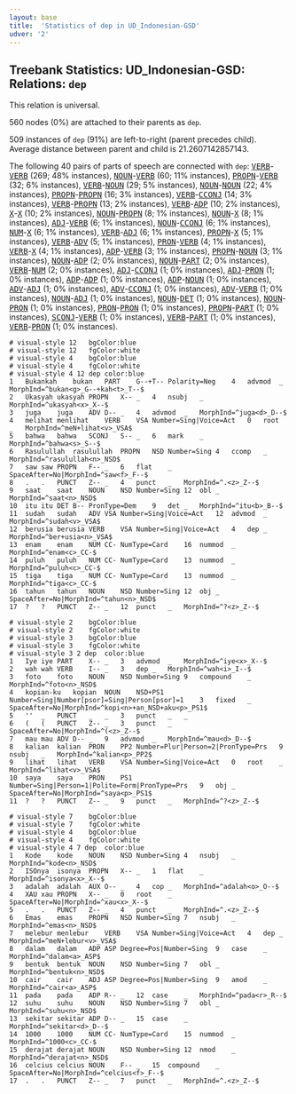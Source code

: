 ```yaml
---
layout: base
title:  'Statistics of dep in UD_Indonesian-GSD'
udver: '2'
---
```


## Treebank Statistics: UD_Indonesian-GSD: Relations: `dep`

This relation is universal.

560 nodes (0%) are attached to their parents as `dep`.

509 instances of `dep` (91%) are left-to-right (parent precedes child).
Average distance between parent and child is 21.2607142857143.

The following 40 pairs of parts of speech are connected with `dep`: <tt><a href="id_gsd-pos-VERB.html">VERB</a></tt>-<tt><a href="id_gsd-pos-VERB.html">VERB</a></tt> (269; 48% instances), <tt><a href="id_gsd-pos-NOUN.html">NOUN</a></tt>-<tt><a href="id_gsd-pos-VERB.html">VERB</a></tt> (60; 11% instances), <tt><a href="id_gsd-pos-PROPN.html">PROPN</a></tt>-<tt><a href="id_gsd-pos-VERB.html">VERB</a></tt> (32; 6% instances), <tt><a href="id_gsd-pos-VERB.html">VERB</a></tt>-<tt><a href="id_gsd-pos-NOUN.html">NOUN</a></tt> (29; 5% instances), <tt><a href="id_gsd-pos-NOUN.html">NOUN</a></tt>-<tt><a href="id_gsd-pos-NOUN.html">NOUN</a></tt> (22; 4% instances), <tt><a href="id_gsd-pos-PROPN.html">PROPN</a></tt>-<tt><a href="id_gsd-pos-PROPN.html">PROPN</a></tt> (16; 3% instances), <tt><a href="id_gsd-pos-VERB.html">VERB</a></tt>-<tt><a href="id_gsd-pos-CCONJ.html">CCONJ</a></tt> (14; 3% instances), <tt><a href="id_gsd-pos-VERB.html">VERB</a></tt>-<tt><a href="id_gsd-pos-PROPN.html">PROPN</a></tt> (13; 2% instances), <tt><a href="id_gsd-pos-VERB.html">VERB</a></tt>-<tt><a href="id_gsd-pos-ADP.html">ADP</a></tt> (10; 2% instances), <tt><a href="id_gsd-pos-X.html">X</a></tt>-<tt><a href="id_gsd-pos-X.html">X</a></tt> (10; 2% instances), <tt><a href="id_gsd-pos-NOUN.html">NOUN</a></tt>-<tt><a href="id_gsd-pos-PROPN.html">PROPN</a></tt> (8; 1% instances), <tt><a href="id_gsd-pos-NOUN.html">NOUN</a></tt>-<tt><a href="id_gsd-pos-X.html">X</a></tt> (8; 1% instances), <tt><a href="id_gsd-pos-ADJ.html">ADJ</a></tt>-<tt><a href="id_gsd-pos-VERB.html">VERB</a></tt> (6; 1% instances), <tt><a href="id_gsd-pos-NOUN.html">NOUN</a></tt>-<tt><a href="id_gsd-pos-CCONJ.html">CCONJ</a></tt> (6; 1% instances), <tt><a href="id_gsd-pos-NUM.html">NUM</a></tt>-<tt><a href="id_gsd-pos-X.html">X</a></tt> (6; 1% instances), <tt><a href="id_gsd-pos-VERB.html">VERB</a></tt>-<tt><a href="id_gsd-pos-ADJ.html">ADJ</a></tt> (6; 1% instances), <tt><a href="id_gsd-pos-PROPN.html">PROPN</a></tt>-<tt><a href="id_gsd-pos-X.html">X</a></tt> (5; 1% instances), <tt><a href="id_gsd-pos-VERB.html">VERB</a></tt>-<tt><a href="id_gsd-pos-ADV.html">ADV</a></tt> (5; 1% instances), <tt><a href="id_gsd-pos-PRON.html">PRON</a></tt>-<tt><a href="id_gsd-pos-VERB.html">VERB</a></tt> (4; 1% instances), <tt><a href="id_gsd-pos-VERB.html">VERB</a></tt>-<tt><a href="id_gsd-pos-X.html">X</a></tt> (4; 1% instances), <tt><a href="id_gsd-pos-ADP.html">ADP</a></tt>-<tt><a href="id_gsd-pos-VERB.html">VERB</a></tt> (3; 1% instances), <tt><a href="id_gsd-pos-PROPN.html">PROPN</a></tt>-<tt><a href="id_gsd-pos-NOUN.html">NOUN</a></tt> (3; 1% instances), <tt><a href="id_gsd-pos-NOUN.html">NOUN</a></tt>-<tt><a href="id_gsd-pos-ADP.html">ADP</a></tt> (2; 0% instances), <tt><a href="id_gsd-pos-NOUN.html">NOUN</a></tt>-<tt><a href="id_gsd-pos-PART.html">PART</a></tt> (2; 0% instances), <tt><a href="id_gsd-pos-VERB.html">VERB</a></tt>-<tt><a href="id_gsd-pos-NUM.html">NUM</a></tt> (2; 0% instances), <tt><a href="id_gsd-pos-ADJ.html">ADJ</a></tt>-<tt><a href="id_gsd-pos-CCONJ.html">CCONJ</a></tt> (1; 0% instances), <tt><a href="id_gsd-pos-ADJ.html">ADJ</a></tt>-<tt><a href="id_gsd-pos-PRON.html">PRON</a></tt> (1; 0% instances), <tt><a href="id_gsd-pos-ADP.html">ADP</a></tt>-<tt><a href="id_gsd-pos-ADP.html">ADP</a></tt> (1; 0% instances), <tt><a href="id_gsd-pos-ADP.html">ADP</a></tt>-<tt><a href="id_gsd-pos-NOUN.html">NOUN</a></tt> (1; 0% instances), <tt><a href="id_gsd-pos-ADV.html">ADV</a></tt>-<tt><a href="id_gsd-pos-ADJ.html">ADJ</a></tt> (1; 0% instances), <tt><a href="id_gsd-pos-ADV.html">ADV</a></tt>-<tt><a href="id_gsd-pos-CCONJ.html">CCONJ</a></tt> (1; 0% instances), <tt><a href="id_gsd-pos-ADV.html">ADV</a></tt>-<tt><a href="id_gsd-pos-VERB.html">VERB</a></tt> (1; 0% instances), <tt><a href="id_gsd-pos-NOUN.html">NOUN</a></tt>-<tt><a href="id_gsd-pos-ADJ.html">ADJ</a></tt> (1; 0% instances), <tt><a href="id_gsd-pos-NOUN.html">NOUN</a></tt>-<tt><a href="id_gsd-pos-DET.html">DET</a></tt> (1; 0% instances), <tt><a href="id_gsd-pos-NOUN.html">NOUN</a></tt>-<tt><a href="id_gsd-pos-PRON.html">PRON</a></tt> (1; 0% instances), <tt><a href="id_gsd-pos-PRON.html">PRON</a></tt>-<tt><a href="id_gsd-pos-PRON.html">PRON</a></tt> (1; 0% instances), <tt><a href="id_gsd-pos-PROPN.html">PROPN</a></tt>-<tt><a href="id_gsd-pos-PART.html">PART</a></tt> (1; 0% instances), <tt><a href="id_gsd-pos-SCONJ.html">SCONJ</a></tt>-<tt><a href="id_gsd-pos-VERB.html">VERB</a></tt> (1; 0% instances), <tt><a href="id_gsd-pos-VERB.html">VERB</a></tt>-<tt><a href="id_gsd-pos-PART.html">PART</a></tt> (1; 0% instances), <tt><a href="id_gsd-pos-VERB.html">VERB</a></tt>-<tt><a href="id_gsd-pos-PRON.html">PRON</a></tt> (1; 0% instances).


~~~ conllu
# visual-style 12	bgColor:blue
# visual-style 12	fgColor:white
# visual-style 4	bgColor:blue
# visual-style 4	fgColor:white
# visual-style 4 12 dep	color:blue
1	Bukankah	bukan	PART	G--+T--	Polarity=Neg	4	advmod	_	MorphInd=^bukan<g>_G--+kah<t>_T--$
2	Ukasyah	ukasyah	PROPN	X--	_	4	nsubj	_	MorphInd=^ukasyah<x>_X--$
3	juga	juga	ADV	D--	_	4	advmod	_	MorphInd=^juga<d>_D--$
4	melihat	menlihat	VERB	VSA	Number=Sing|Voice=Act	0	root	_	MorphInd=^meN+lihat<v>_VSA$
5	bahwa	bahwa	SCONJ	S--	_	6	mark	_	MorphInd=^bahwa<s>_S--$
6	Rasulullah	rasulullah	PROPN	NSD	Number=Sing	4	ccomp	_	MorphInd=^rasulullah<n>_NSD$
7	saw	saw	PROPN	F--	_	6	flat	_	SpaceAfter=No|MorphInd=^saw<f>_F--$
8	.	.	PUNCT	Z--	_	4	punct	_	MorphInd=^.<z>_Z--$
9	saat	saat	NOUN	NSD	Number=Sing	12	obl	_	MorphInd=^saat<n>_NSD$
10	itu	itu	DET	B--	PronType=Dem	9	det	_	MorphInd=^itu<b>_B--$
11	sudah	sudah	ADV	VSA	Number=Sing|Voice=Act	12	advmod	_	MorphInd=^sudah<v>_VSA$
12	berusia	berusia	VERB	VSA	Number=Sing|Voice=Act	4	dep	_	MorphInd=^ber+usia<n>_VSA$
13	enam	enam	NUM	CC-	NumType=Card	16	nummod	_	MorphInd=^enam<c>_CC-$
14	puluh	puluh	NUM	CC-	NumType=Card	13	nummod	_	MorphInd=^puluh<c>_CC-$
15	tiga	tiga	NUM	CC-	NumType=Card	13	nummod	_	MorphInd=^tiga<c>_CC-$
16	tahun	tahun	NOUN	NSD	Number=Sing	12	obj	_	SpaceAfter=No|MorphInd=^tahun<n>_NSD$
17	?	?	PUNCT	Z--	_	12	punct	_	MorphInd=^?<z>_Z--$

~~~


~~~ conllu
# visual-style 2	bgColor:blue
# visual-style 2	fgColor:white
# visual-style 3	bgColor:blue
# visual-style 3	fgColor:white
# visual-style 3 2 dep	color:blue
1	Iye	iye	PART	X--	_	3	advmod	_	MorphInd=^iye<x>_X--$
2	wah	wah	VERB	I--	_	3	dep	_	MorphInd=^wah<i>_I--$
3	foto	foto	NOUN	NSD	Number=Sing	9	compound	_	MorphInd=^foto<n>_NSD$
4	kopian-ku	kopian	NOUN	NSD+PS1	Number=Sing|Number[psor]=Sing|Person[psor]=1	3	fixed	_	SpaceAfter=No|MorphInd=^kopi<n>+an_NSD+aku<p>_PS1$
5	''	_	PUNCT	_	_	3	punct	_	_
6	(	(	PUNCT	Z--	_	3	punct	_	SpaceAfter=No|MorphInd=^(<z>_Z--$
7	mau	mau	ADV	D--	_	9	advmod	_	MorphInd=^mau<d>_D--$
8	kalian	kalian	PRON	PP2	Number=Plur|Person=2|PronType=Prs	9	nsubj	_	MorphInd=^kalian<p>_PP2$
9	lihat	lihat	VERB	VSA	Number=Sing|Voice=Act	0	root	_	MorphInd=^lihat<v>_VSA$
10	saya	saya	PRON	PS1	Number=Sing|Person=1|Polite=Form|PronType=Prs	9	obj	_	SpaceAfter=No|MorphInd=^saya<p>_PS1$
11	?	?	PUNCT	Z--	_	9	punct	_	MorphInd=^?<z>_Z--$

~~~


~~~ conllu
# visual-style 7	bgColor:blue
# visual-style 7	fgColor:white
# visual-style 4	bgColor:blue
# visual-style 4	fgColor:white
# visual-style 4 7 dep	color:blue
1	Kode	kode	NOUN	NSD	Number=Sing	4	nsubj	_	MorphInd=^kode<n>_NSD$
2	ISOnya	isonya	PROPN	X--	_	1	flat	_	MorphInd=^isonya<x>_X--$
3	adalah	adalah	AUX	O--	_	4	cop	_	MorphInd=^adalah<o>_O--$
4	XAU	xau	PROPN	X--	_	0	root	_	SpaceAfter=No|MorphInd=^xau<x>_X--$
5	.	.	PUNCT	Z--	_	4	punct	_	MorphInd=^.<z>_Z--$
6	Emas	emas	PROPN	NSD	Number=Sing	7	nsubj	_	MorphInd=^emas<n>_NSD$
7	melebur	menlebur	VERB	VSA	Number=Sing|Voice=Act	4	dep	_	MorphInd=^meN+lebur<v>_VSA$
8	dalam	dalam	ADP	ASP	Degree=Pos|Number=Sing	9	case	_	MorphInd=^dalam<a>_ASP$
9	bentuk	bentuk	NOUN	NSD	Number=Sing	7	obl	_	MorphInd=^bentuk<n>_NSD$
10	cair	cair	ADJ	ASP	Degree=Pos|Number=Sing	9	amod	_	MorphInd=^cair<a>_ASP$
11	pada	pada	ADP	R--	_	12	case	_	MorphInd=^pada<r>_R--$
12	suhu	suhu	NOUN	NSD	Number=Sing	7	obl	_	MorphInd=^suhu<n>_NSD$
13	sekitar	sekitar	ADP	D--	_	15	case	_	MorphInd=^sekitar<d>_D--$
14	1000	1000	NUM	CC-	NumType=Card	15	nummod	_	MorphInd=^1000<c>_CC-$
15	derajat	derajat	NOUN	NSD	Number=Sing	12	nmod	_	MorphInd=^derajat<n>_NSD$
16	celcius	celcius	NOUN	F--	_	15	compound	_	SpaceAfter=No|MorphInd=^celcius<f>_F--$
17	.	.	PUNCT	Z--	_	7	punct	_	MorphInd=^.<z>_Z--$

~~~


